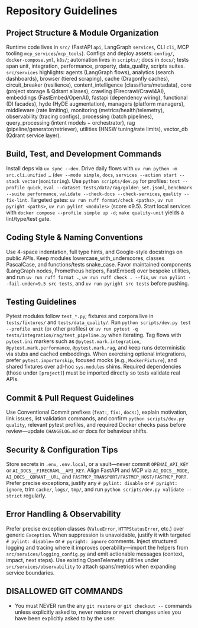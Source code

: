 # Repository Guidelines

## Project Structure & Module Organization

Runtime code lives in `src/` (FastAPI `api`, LangGraph `services`, CLI `cli`, MCP tooling `mcp_services`/`mcp_tools`). Configs and deploy assets: `config/`, `docker-compose.yml`, `k8s/`; automation lives in `scripts/`; docs in `docs/`; tests span unit, integration, performance,
property, data_quality, scripts suites. `src/services` highlights: agents (LangGraph flows), analytics (search dashboards), browser (tiered scraping), cache (Dragonfly caches), circuit_breaker (resilience), content_intelligence (classifiers/metadata), core (project storage & Qdrant aliases),
crawling (Firecrawl/Crawl4AI), embeddings (FastEmbed/OpenAI), fastapi (dependency wiring), functional (DI facades), hyde (HyDE augmentation), managers (platform managers), middleware (rate limiting), monitoring (metrics/health/telemetry), observability (tracing configs),
processing (batch pipelines), query_processing (intent models + orchestrator), rag (pipeline/generator/retriever), utilities (HNSW tuning/rate limits), vector_db (Qdrant service layer).

## Build, Test, and Development Commands

Install deps via `uv sync --dev`. Drive daily flows with `uv run python -m src.cli.unified …` (`dev --mode simple`, `docs`, `services --action start --stack vector|monitoring`). Use `python scripts/dev.py` for profiles: `test --profile quick`, `eval --dataset tests/data/rag/golden_set.jsonl`,
`benchmark --suite performance`, `validate --check-docs --check-services`, `quality --fix-lint`. Targeted gates: `uv run ruff format/check <paths>`, `uv run pyright <paths>`, `uv run pylint <modules>` (score ≥9.5). Start local services
with `docker compose --profile simple up -d`; `make quality-unit` yields a lint/type/test gate.

## Coding Style & Naming Conventions

Use 4-space indentation, full type hints, and Google-style docstrings on public APIs. Keep modules lowercase_with_underscores, classes PascalCase, and functions/tests snake_case. Favor maintained components (LangGraph nodes, Prometheus helpers, FastEmbed) over bespoke utilities,
and run `uv run ruff format .`, `uv run ruff check . --fix`, `uv run pylint --fail-under=9.5 src tests`, and `uv run pyright src tests` before pushing.

## Testing Guidelines

Pytest modules follow `test_*.py`; fixtures and corpora live in `tests/fixtures/` and `tests/data_quality/`. Run `python scripts/dev.py test --profile unit` (or other profiles) or `uv run pytest -q tests/integration/rag/test_pipeline.py` when iterating.
Tag flows with `pytest.ini` markers such as `@pytest.mark.integration`, `@pytest.mark.performance`, `@pytest.mark.rag`, and keep runs deterministic via stubs and cached embeddings.
When exercising optional integrations, prefer `pytest.importorskip`, focused mocks (e.g., `MockerFixture`), and shared fixtures over ad-hoc `sys.modules` shims. Required dependencies (those under `[project]`) must be imported directly so tests validate real APIs.

## Commit & Pull Request Guidelines

Use Conventional Commit prefixes (`feat:`, `fix:`, `docs:`), explain motivation, link issues, list validation commands, and confirm `python scripts/dev.py quality`, relevant pytest profiles, and required Docker checks pass before review—update `CHANGELOG.md` or docs for behaviour shifts.

## Security & Configuration Tips

Store secrets in `.env`, `.env.local`, or a vault—never commit `OPENAI_API_KEY` or `AI_DOCS__FIRECRAWL__API_KEY`. Align FastAPI and MCP via `AI_DOCS__MODE`, `AI_DOCS__QDRANT__URL`, and `FASTMCP_TRANSPORT/FASTMCP_HOST/FASTMCP_PORT`.
Prefer precise exceptions, justify any `# pylint: disable` or `# pyright: ignore`, trim `cache/`, `logs/`, `tmp/`, and run `python scripts/dev.py validate --strict` regularly.

## Error Handling & Observability

Prefer precise exception classes (`ValueError`, `HTTPStatusError`, etc.) over
generic `Exception`. When suppression is unavoidable, justify it with targeted
`# pylint: disable=` or `# pyright: ignore` comments. Inject structured logging
and tracing where it improves operability—import the helpers from
`src/services/logging_config.py` and emit actionable messages (context, impact,
next steps). Use existing OpenTelemetry utilities under `src/services/observability`
to attach spans/metrics when expanding service boundaries.

## DISALLOWED GIT COMMANDS

- You must NEVER run the any `git restore` or `git checkout --` commands unless explicitly asked to, never restore or revert changes unles you have been explicitly asked to by the user.
